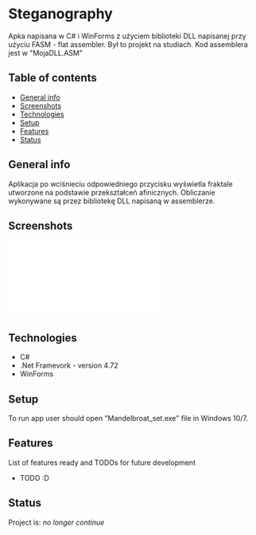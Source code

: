 # Steganography
Apka napisana w C# i WinForms z użyciem biblioteki DLL napisanej przy użyciu FASM - flat assembler. Był to projekt na studiach. Kod assemblera jest w "MojaDLL.ASM"

## Table of contents
* [General info](#general-info)
* [Screenshots](#screenshots)
* [Technologies](#technologies)
* [Setup](#setup)
* [Features](#features)
* [Status](#status)

## General info
Aplikacja po wciśnieciu odpowiedniego przycisku wyświetla fraktale utworzone na podstawie przekształceń afinicznych. Obliczanie wykonywane są przez bibliotekę DLL napisaną w assemblerze.

## Screenshots
![Example screenshot](./assembler2.pdf)

## Technologies
* C# 
* .Net Framevork - version 4.72
* WinForms 

## Setup
To run app user should open "Mandelbroat_set.exe" file in Windows 10/7.



## Features
List of features ready and TODOs for future development
* TODO :D



## Status
Project is:  _no longer continue_ 

